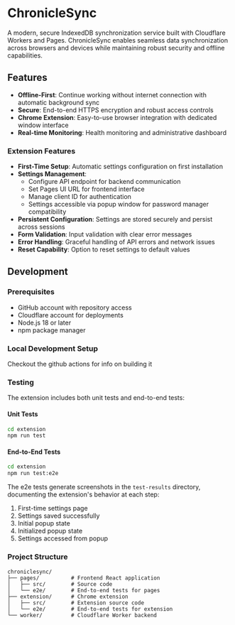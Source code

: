# ChronicleSync

A modern, secure IndexedDB synchronization service built with Cloudflare Workers and Pages. ChronicleSync enables seamless data synchronization across browsers and devices while maintaining robust security and offline capabilities.

## Features

- **Offline-First**: Continue working without internet connection with automatic background sync
- **Secure**: End-to-end HTTPS encryption and robust access controls
- **Chrome Extension**: Easy-to-use browser integration with dedicated window interface
- **Real-time Monitoring**: Health monitoring and administrative dashboard

### Extension Features

- **First-Time Setup**: Automatic settings configuration on first installation
- **Settings Management**:
  - Configure API endpoint for backend communication
  - Set Pages UI URL for frontend interface
  - Manage client ID for authentication
  - Settings accessible via popup window for password manager compatibility
- **Persistent Configuration**: Settings are stored securely and persist across sessions
- **Form Validation**: Input validation with clear error messages
- **Error Handling**: Graceful handling of API errors and network issues
- **Reset Capability**: Option to reset settings to default values

## Development

### Prerequisites
- GitHub account with repository access
- Cloudflare account for deployments
- Node.js 18 or later
- npm package manager

### Local Development Setup
Checkout the github actions for info on building it

### Testing

The extension includes both unit tests and end-to-end tests:

#### Unit Tests
```bash
cd extension
npm run test
```

#### End-to-End Tests
```bash
cd extension
npm run test:e2e
```

The e2e tests generate screenshots in the `test-results` directory, documenting the extension's behavior at each step:
1. First-time settings page
2. Settings saved successfully
3. Initial popup state
4. Initialized popup state
5. Settings accessed from popup


### Project Structure

```
chroniclesync/
├── pages/          # Frontend React application
│   ├── src/        # Source code
│   └── e2e/        # End-to-end tests for pages
├── extension/      # Chrome extension
│   ├── src/        # Extension source code
│   └── e2e/        # End-to-end tests for extension
└── worker/         # Cloudflare Worker backend
```
